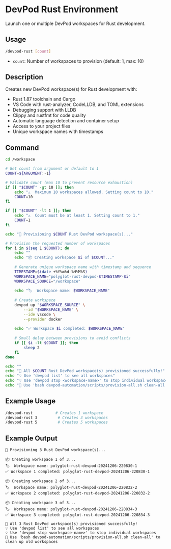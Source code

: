 # DevPod Rust Environment

Launch one or multiple DevPod workspaces for Rust development.

## Usage

```bash
/devpod-rust [count]
```

- `count`: Number of workspaces to provision (default: 1, max: 10)

## Description

Creates new DevPod workspace(s) for Rust development with:
- Rust 1.87 toolchain and Cargo
- VS Code with rust-analyzer, CodeLLDB, and TOML extensions
- Debugging support with LLDB
- Clippy and rustfmt for code quality
- Automatic language detection and container setup
- Access to your project files
- Unique workspace names with timestamps

## Command

```bash
cd /workspace

# Get count from argument or default to 1
COUNT=${ARGUMENT:-1}

# Validate count (max 10 to prevent resource exhaustion)
if [[ "$COUNT" -gt 10 ]]; then
    echo "⚠️  Maximum 10 workspaces allowed. Setting count to 10."
    COUNT=10
fi

if [[ "$COUNT" -lt 1 ]]; then
    echo "⚠️  Count must be at least 1. Setting count to 1."
    COUNT=1
fi

echo "🦀 Provisioning $COUNT Rust DevPod workspace(s)..."

# Provision the requested number of workspaces
for i in $(seq 1 $COUNT); do
    echo ""
    echo "📦 Creating workspace $i of $COUNT..."
    
    # Generate unique workspace name with timestamp and sequence
    TIMESTAMP=$(date +%Y%m%d-%H%M%S)
    WORKSPACE_NAME="polyglot-rust-devpod-$TIMESTAMP-$i"
    WORKSPACE_SOURCE="/workspace"
    
    echo "🏷️  Workspace name: $WORKSPACE_NAME"
    
    # Create workspace
    devpod up "$WORKSPACE_SOURCE" \
        --id "$WORKSPACE_NAME" \
        --ide vscode \
        --provider docker
    
    echo "✅ Workspace $i completed: $WORKSPACE_NAME"
    
    # Small delay between provisions to avoid conflicts
    if [[ $i -lt $COUNT ]]; then
        sleep 2
    fi
done

echo ""
echo "🎉 All $COUNT Rust DevPod workspace(s) provisioned successfully!"
echo "💡 Use 'devpod list' to see all workspaces"
echo "💡 Use 'devpod stop <workspace-name>' to stop individual workspaces"
echo "🧹 Use 'bash devpod-automation/scripts/provision-all.sh clean-all' to clean up old workspaces"
```

## Example Usage

```bash
/devpod-rust          # Creates 1 workspace
/devpod-rust 3         # Creates 3 workspaces  
/devpod-rust 5         # Creates 5 workspaces
```

## Example Output

```
🦀 Provisioning 3 Rust DevPod workspace(s)...

📦 Creating workspace 1 of 3...
🏷️  Workspace name: polyglot-rust-devpod-20241206-220830-1
✅ Workspace 1 completed: polyglot-rust-devpod-20241206-220830-1

📦 Creating workspace 2 of 3...
🏷️  Workspace name: polyglot-rust-devpod-20241206-220832-2
✅ Workspace 2 completed: polyglot-rust-devpod-20241206-220832-2

📦 Creating workspace 3 of 3...
🏷️  Workspace name: polyglot-rust-devpod-20241206-220834-3
✅ Workspace 3 completed: polyglot-rust-devpod-20241206-220834-3

🎉 All 3 Rust DevPod workspace(s) provisioned successfully!
💡 Use 'devpod list' to see all workspaces
💡 Use 'devpod stop <workspace-name>' to stop individual workspaces
🧹 Use 'bash devpod-automation/scripts/provision-all.sh clean-all' to clean up old workspaces
```